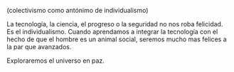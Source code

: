 (colectivismo como antónimo de individualismo)

La tecnología, la ciencia, el progreso o la seguridad no nos roba felicidad. Es el individualismo.
Cuando aprendamos a integrar la tecnología con el hecho de que el hombre es un animal social, seremos mucho mas felices a la par que avanzados. 

Exploraremos el universo en paz.
